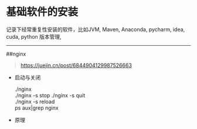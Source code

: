 # 基础软件的安装
记录下经常重复性安装的软件，比如JVM, Maven, Anaconda, pycharm, idea, cuda, python 版本管理, 

--- 

##nginx

> https://juejin.cn/post/6844904129987526663

- 启动与关闭

  ./nginx  
  ./nginx -s stop 
  ./nginx -s quit  
  ./nginx -s reload  
  ps aux|grep nginx

- 原理

>
  